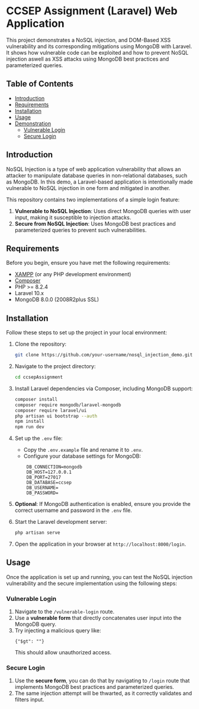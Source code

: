 
# CCSEP Assignment (Laravel) Web Application

This project demonstrates a NoSQL injection, and DOM-Based XSS vulnerability and its corresponding mitigations using MongoDB with Laravel. It shows how vulnerable code can be exploited and how to prevent NoSQL injection aswell as XSS attacks using MongoDB best practices and parameterized queries.

## Table of Contents

- [Introduction](#introduction)
- [Requirements](#requirements)
- [Installation](#installation)
- [Usage](#usage)
- [Demonstration](#demonstration)
  - [Vulnerable Login](#vulnerable-login)
  - [Secure Login](#secure-login)

## Introduction

NoSQL Injection is a type of web application vulnerability that allows an attacker to manipulate database queries in non-relational databases, such as MongoDB. In this demo, a Laravel-based application is intentionally made vulnerable to NoSQL injection in one form and mitigated in another.

This repository contains two implementations of a simple login feature:
1. **Vulnerable to NoSQL Injection**: Uses direct MongoDB queries with user input, making it susceptible to injection attacks.
2. **Secure from NoSQL Injection**: Uses MongoDB best practices and parameterized queries to prevent such vulnerabilities.

## Requirements

Before you begin, ensure you have met the following requirements:

- [XAMPP](https://sourceforge.net/projects/xampp/files/XAMPP%20Windows/8.2.4/) (or any PHP development environment)
- [Composer](https://getcomposer.org/)
- PHP >= 8.2.4
- Laravel 10.x
- MongoDB 8.0.0 (2008R2plus SSL)

## Installation

Follow these steps to set up the project in your local environment:

1. Clone the repository:
   ```bash
   git clone https://github.com/your-username/nosql_injection_demo.git
   ```

2. Navigate to the project directory:
   ```bash
   cd ccsepAssignment
   ```

3. Install Laravel dependencies via Composer, including MongoDB support:
   ```bash
   composer install
   composer require mongodb/laravel-mongodb
   composer require laravel/ui
   php artisan ui bootstrap --auth
   npm install
   npm run dev
   ```

4. Set up the `.env` file:
   - Copy the `.env.example` file and rename it to `.env`.
   - Configure your database settings for MongoDB:
     ```env
      DB_CONNECTION=mongodb
      DB_HOST=127.0.0.1
      DB_PORT=27017
      DB_DATABASE=ccsep
      DB_USERNAME=
      DB_PASSWORD=
     ```

5. **Optional**: If MongoDB authentication is enabled, ensure you provide the correct username and password in the `.env` file.

6. Start the Laravel development server:
   ```bash
   php artisan serve
   ```

7. Open the application in your browser at `http://localhost:8000/login`.

## Usage

Once the application is set up and running, you can test the NoSQL injection vulnerability and the secure implementation using the following steps:

### Vulnerable Login

1. Navigate to the `/vulnerable-login` route.
2. Use a **vulnerable form** that directly concatenates user input into the MongoDB query.
3. Try injecting a malicious query like:
   ```
   {"$gt": ""}
   ```
   This should allow unauthorized access.

### Secure Login

1. Use the **secure form**, you can do that by navigating to `/login` route that implements MongoDB best practices and parameterized queries.
2. The same injection attempt will be thwarted, as it correctly validates and filters input.
